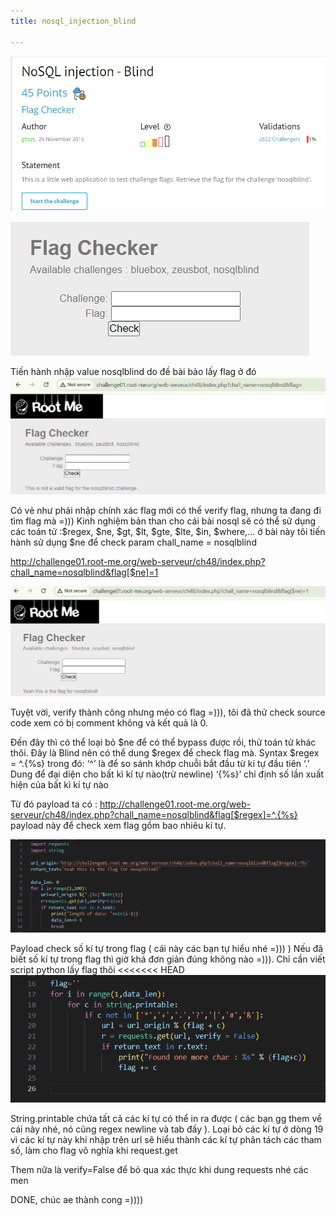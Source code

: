 ```yaml
---
title: nosql_injection_blind

---
```


 
 ![image](../image/1.1.png)

 ![image](../image/1.2.png)
 

Tiến hành nhập value nosqlblind do đề bài bảo lấy flag ở đó
![image](../image/1.3.png)


 
Có vẻ như phải nhập chính xác flag mới có thể verify flag, nhưng ta đang đi tìm flag mà =)))
Kinh nghiệm bản than cho cái bài nosql sẽ có thể sử dụng các toán tử :$regex, $ne, $gt, $lt, $gte, $lte, $in, $where,…
ở bài này tôi tiến hành sử dụng $ne để check param chall_name = nosqlblind

http://challenge01.root-me.org/web-serveur/ch48/index.php?chall_name=nosqlblind&flag[$ne]=1

![image](../image/1.4.png)


 
Tuyệt vời, verify thành công nhưng méo có flag =))), tôi đã thử check source code xem có bị comment không và kết quả là 0.

Đến đây thì có thể loại bỏ $ne để có thể bypass được rồi, thử toán tử khác thôi. 
Đây là Blind nên có thể dung $regex  để check flag mà.
Syntax $regex = ^.{%s}
trong đó:
 ‘^’ là để so sánh khớp chuỗi bắt đầu từ kí tự đầu tiên
‘.’ Dung để đại diện cho bất kì kí tự nào(trừ newline)
‘{%s}’ chỉ định số lần xuất hiện của bất kì kí tự nào

Từ đó payload ta có :
http://challenge01.root-me.org/web-serveur/ch48/index.php?chall_name=nosqlblind&flag[$regex]=^.{%s}
payload này để check xem flag gồm bao nhiêu kí tự.

![image](../image/1.5.png)



 
Payload check số kí tự trong flag ( cái này các bạn tự hiểu nhé =))) )
Nếu đã biết số kí tự trong flag thì giờ khá đơn giản đúng không nào =))). Chỉ cần viết script python lấy flag thôi
<<<<<<< HEAD
![image](../image/1.6.png)



 
String.printable chứa tất cả các kí tự có thể in ra được ( các bạn gg them về cái này nhé, nó cũng regex newline và tab đấy ).
Loại bỏ các kí tự ở dòng 19 vì các kí tự này khi nhập trên url sẽ hiểu thành các kí tự phân tách các tham số, làm cho flag vô nghĩa khi request.get 

Them nữa là verify=False để bỏ qua xác thực khi dung requests nhé các men

DONE, chúc ae thành cong =))))


